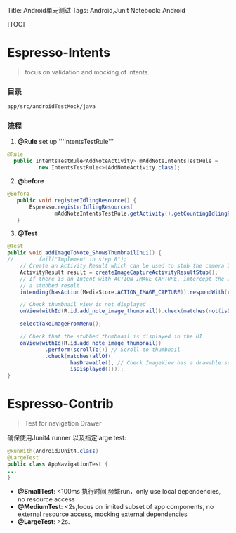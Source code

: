 Title: Android单元测试
Tags: Android,Junit
Notebook: Android

[TOC]

# Espresso-Intents

> focus on validation and mocking of intents.

### 目录

```bash
app/src/androidTestMock/java
```

### 流程

1. **@Rule** set up '''IntentsTestRule'''

```java
@Rule
  public IntentsTestRule<AddNoteActivity> mAddNoteIntentsTestRule =
          new IntentsTestRule<>(AddNoteActivity.class);
```

2. **@before**

```java
@Before
   public void registerIdlingResource() {
       Espresso.registerIdlingResources(
               mAddNoteIntentsTestRule.getActivity().getCountingIdlingResource());
   }
```

3. **@Test**

```java
@Test
public void addImageToNote_ShowsThumbnailInUi() {
//        fail("Implement in step 8");
    // Create an Activity Result which can be used to stub the camera Intent
    ActivityResult result = createImageCaptureActivityResultStub();
    // If there is an Intent with ACTION_IMAGE_CAPTURE, intercept the Intent and respond with
    // a stubbed result.
    intending(hasAction(MediaStore.ACTION_IMAGE_CAPTURE)).respondWith(result);

    // Check thumbnail view is not displayed
    onView(withId(R.id.add_note_image_thumbnail)).check(matches(not(isDisplayed())));

    selectTakeImageFromMenu();

    // Check that the stubbed thumbnail is displayed in the UI
    onView(withId(R.id.add_note_image_thumbnail))
            .perform(scrollTo()) // Scroll to thumbnail
            .check(matches(allOf(
                    hasDrawable(), // Check ImageView has a drawable set with a custom matcher
                    isDisplayed())));
}
```

# Espresso-Contrib

> Test for navigation Drawer

确保使用Junit4 runner 以及指定large test:

```java
@RunWith(AndroidJUnit4.class)
@LargeTest
public class AppNavigationTest {
...
}
```

>
  * **@SmallTest**: <100ms 执行时间,频繁run，only use local dependencies, no resource access
  * **@MediumTest**: <2s,focus on limited subset of app components, no external resource access, mocking external dependencies
  * **@LargeTest**: >2s.
